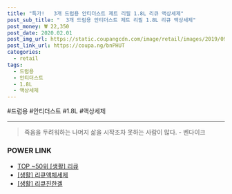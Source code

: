 ```yaml
--- 
title: "특가!   3개 드럼용 안티더스트 제트 리필 1.8L 리큐 액상세제" 
post_sub_title: "  3개 드럼용 안티더스트 제트 리필 1.8L 리큐 액상세제" 
post_money: ₩ 22,350 
post_date: 2020.02.01 
post_img_url: https://static.coupangcdn.com/image/retail/images/2019/09/23/18/2/c15152e3-ce1a-4402-921f-99ee897923c8.jpg 
post_link_url: https://coupa.ng/bnPHUT 
categories: 
  - retail 
tags: 
  - 드럼용 
  - 안티더스트 
  - 1.8L 
  - 액상세제 
--- 
```

  #드럼용 #안티더스트 #1.8L #액상세제 
<hr> 

> 죽음을 두려워하는 나머지 삶을 시작조차 못하는 사람이 많다. - 벤다이크 


### POWER LINK

* <a href="https://blog.naver.com/an0733/221792259756" target="_blank"> TOP ~50위 [생활] 리큐</a>
* <a href="https://blog.naver.com/fasyy4321/221759354100" target="_blank"> [생활] 리큐액체세제  </a>
* <a href="https://blog.naver.com/fasyy4321/221759095796" target="_blank"> [생활] 리큐진한겔  </a>

